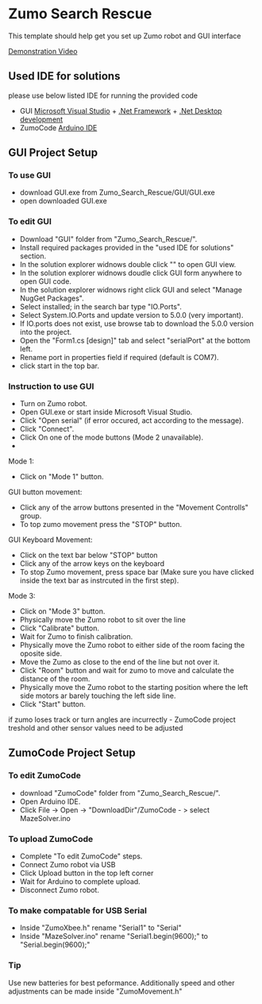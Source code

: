 # Zumo Search Rescue

This template should help get you set up Zumo robot and GUI interface

[Demonstration Video](www.youtube.com)

## Used IDE for solutions

please use below listed IDE for running the provided code
- GUI [Microsoft Visual Studio](https://visualstudio.microsoft.com/#vs-section) + [.Net Framework](https://dotnet.microsoft.com/en-us/download/dotnet-framework) + [.Net Desktop development](https://visualstudio.microsoft.com/vs/features/net-development/)
- ZumoCode [Arduino IDE](https://www.arduino.cc/en/software)

## GUI Project Setup

### To use GUI

 - download GUI.exe from Zumo_Search_Rescue/GUI/GUI.exe
 - open downloaded GUI.exe

### To edit GUI

- Download "GUI" folder from "Zumo_Search_Rescue/".
- Install required packages provided in the "used IDE for solutions" section.
- In the solution explorer widnows double click "" to open GUI view.
- In the solution explorer widnows doudle click GUI form anywhere to open GUI code.
- In the solution explorer widnows right click GUI and select "Manage NugGet Packages".
- Select installed; in the search bar type "IO.Ports".
- Select System.IO.Ports and update version to 5.0.0 (very important).
- If IO.ports does not exist, use browse tab to download the 5.0.0 version into the project.
- Open the "Form1.cs [design]" tab and select "serialPort" at the bottom left.
- Rename port in properties field if required (default is COM7).
- click start in the top bar.
 

### Instruction to use GUI

- Turn on Zumo robot.
- Open GUI.exe or start inside Microsoft Visual Studio.
- Click "Open serial" (if error occured, act according to the message).
- Click "Connect".
- Click On one of the mode buttons (Mode 2 unavailable).
- 
Mode 1:
 - Click on "Mode 1" button.
 
 GUI button movement:
  - Click any of the arrow buttons presented in the "Movement Controlls" group.
  - To top zumo movement press the "STOP" button.
  
 GUI Keyboard Movement:
  - Click on the text bar below "STOP" button
  - Click any of the arrow keys on the keyboard
  - To stop Zumo movement, press space bar (Make sure you have clicked inside the text bar as instrcuted in the first step).

Mode 3:
- Click on "Mode 3" button.
- Physically move the Zumo robot to sit over the line
- Click "Calibrate" button.
- Wait for Zumo to finish calibration.
- Physically move the Zumo robot to either side of the room facing the oposite side.
- Move the Zumo as close to the end of the line but not over it.
- Click "Room" button and wait for zumo to move and calculate the distance of the room.
- Physically move the Zumo robot to the starting position where the left side motors ar barely touching the left side line.
- Click "Start" button.

if zumo loses track or turn angles are incurrectly - ZumoCode project treshold and other sensor values need to be adjusted

## ZumoCode Project Setup

### To edit ZumoCode

- download "ZumoCode" folder from "Zumo_Search_Rescue/".
- Open Arduino IDE.
- Click File -> Open -> "DownloadDir"/ZumoCode - > select MazeSolver.ino

### To upload ZumoCode

- Complete "To edit ZumoCode" steps.
- Connect Zumo robot via USB
- Click Upload button in the top left corner
- Wait for Arduino to complete upload.
- Disconnect Zumo robot.

### To make compatable for USB Serial

- Inside "ZumoXbee.h" rename "Serial1" to "Serial"
- Inside "MazeSolver.ino" rename "Serial1.begin(9600);" to "Serial.begin(9600);"

### Tip

Use new batteries for best peformance. Additionally speed and other adjustments can be made inside "ZumoMovement.h"
